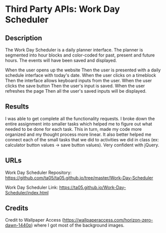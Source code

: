 # Third Party APIs: Work Day Scheduler

## Description

The Work Day Scheduler is a daily planner interface. The planner is segmented into hour blocks and color-coded for past, present and future hours. The events will have been saved and displayed.

When the user opens up the website
Then the user is presented with a daily schedule interface with today's date.
When the user clicks on a timeblock
Then the interface allows keyboard inputs from the user.
When the user clicks the save button
Then the user's input is saved.
When the user refreshes the page
Then all the user's saved inputs will be displayed.

## Results

I was able to get complete all the functionality requests. I broke down the entire assignment into smaller tasks which helped me to figure out what needed to be done for each task. This in turn, made my code more organized and my thought process more linear. It also better helped me connect each of the small tasks that we did to activities we did in class (ex: calculator button values -> save button values). Very confident with jQuery.

## URLs

Work Day Scheduler Repository: https://github.com/ta05/ta05.github.io/tree/master/Work-Day-Scheduler

Work Day Scheduler Link: https://ta05.github.io/Work-Day-Scheduler/index.html

## Credits

Credit to Wallpaper Access (https://wallpaperaccess.com/horizon-zero-dawn-1440p) where I got most of the background images.
